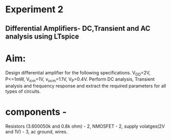 # Experiment 2
## Differential Amplifiers- DC,Transient and AC analysis using LTspice
# Aim:
Design differential amplifier for the following specifications. V<sub>DD</sub>=2V, P<=1mW, V<sub>icm</sub>=1V, v<sub>ocm</sub>=1.1V, V<sub>P</sub>=0.4V. Perform DC analysis, Transient analysis and frequency response and extract the required parameters for all types of circuits.
# components -
Resistors (3.600050k and 0.8k ohm) - 2, NMOSFET - 2, supply volatges(2V and 1V) - 3, ac ground, wires.
